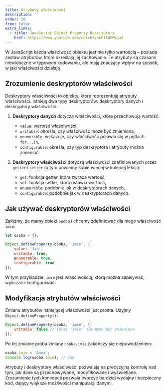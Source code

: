 ```yaml
---
title: Atrybuty właściwości
description: ''
order: 50
free: false
extra_links:
  - title: JavaScript Object Property Descriptors
    href: https://www.youtube.com/watch?v=LD1tQEWsjz4
---
```


W JavaScript każda właściwość obiektu jest nie tylko wartością – posiada zestaw atrybutów, które określają jej zachowanie. Te atrybuty są czasami niewidoczne w typowym kodowaniu, ale mają znaczący wpływ na sposób, w jaki właściwości działają.

## Zrozumienie deskryptorów właściwości

Deskryptory właściwości to obiekty, które reprezentują atrybuty właściwości. Istnieją dwa typy deskryptorów: deskryptory danych i deskryptory właściwości.

1. **Deskryptory danych** dotyczą właściwości, które przechowują wartość:

   - `value`: wartość właściwości,
   - `writable`: określa, czy właściwość może być zmieniona,
   - `enumerable`: wskazuje, czy właściwość pojawia się w pętlach `for...in`,
   - `configurable`: określa, czy typ deskryptora i atrybuty można zmieniać.

2. **Deskryptory właściwości** dotyczą właściwości zdefiniowanych przez `getter` i `setter` (o tym powiemy sobie więcej w kolejnej lekcji):
   - `get`: funkcja getter, która zwraca wartość,
   - `set`: funkcja setter, która ustawia wartość,
   - `enumerable`: podobnie jak w deskryptorach danych,
   - `configurable`: podobnie jak w deskryptorach danych.

## Jak używać deskryptorów właściwości

Załóżmy, że mamy obiekt `osoba` i chcemy zdefiniować dla niego właściwość `imie`:

```javascript
let osoba = {};

Object.defineProperty(osoba, 'imie', {
	value: 'Jan',
	writable: true,
	enumerable: true,
	configurable: true
});
```

W tym przykładzie, `imie` jest właściwością, którą można zapisywać, wyliczać i konfigurować.

## Modyfikacja atrybutów właściwości

Zmiana atrybutów istniejącej właściwości jest prosta. Użyjmy `Object.defineProperty()`:

```javascript
Object.defineProperty(osoba, 'imie', {
	writable: false // Teraz 'imie' nie może być zmienione
});
```

Po tej zmianie próba zmiany `osoba.imie` zakończy się niepowodzeniem:

```javascript
osoba.imie = 'Anna';
console.log(osoba.imie); // Jan
```

Atrybuty i deskryptory właściwości pozwalają na precyzyjną kontrolę nad tym, jak dane są przechowywane, modyfikowane i wyświetlane. Zrozumienie tych koncepcji pozwala tworzyć bardziej wydajny i bezpieczny kod, dający większe możliwości manipulacji danymi.
